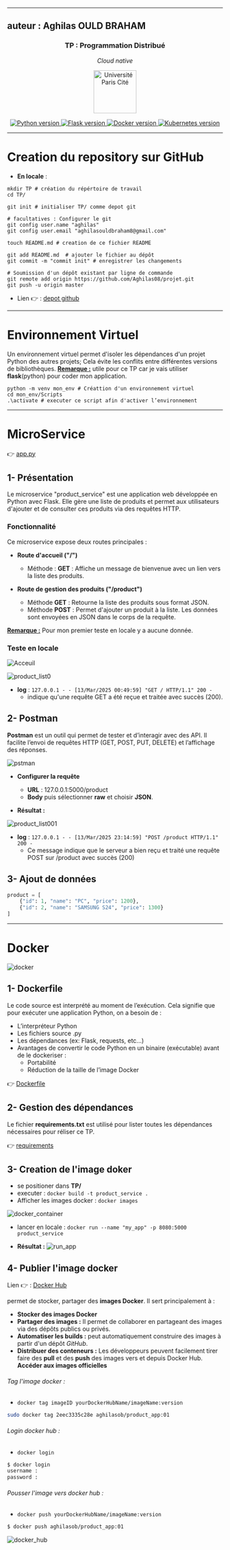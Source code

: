 ----
auteur : Aghilas OULD BRAHAM
----
<h3 align="center">TP : Programmation Distribué</h3>

<p align="center"><i>Cloud native</i></p>
<p align="center"
    <a href="https://www.u-paris.fr/">
       <img alt="Université Paris Cité" src="https://upload.wikimedia.org/wikipedia/commons/thumb/4/4b/Logo_Universit%C3%A9_Paris-Cit%C3%A9_%28partenariat_Wikim%C3%A9dia%29.svg/1024px-Logo_Universit%C3%A9_Paris-Cit%C3%A9_%28partenariat_Wikim%C3%A9dia%29.svg.png" width="100">
    </a>
</p>
<p align="center">
    <a href="https://docs.pypots.com/en/latest/install.html#reasons-of-version-limitations-on-dependencies">
       <img alt="Python version" src="https://img.shields.io/badge/Python-v3.12-E97040?logo=python&logoColor=white">
    </a>
    <a href="https://flask.palletsprojects.com/">
       <img alt="Flask version" src="https://img.shields.io/badge/Flask-v2.0.3-FF1493?logo=flask&logoColor=white">
    </a>
    <a href="https://www.docker.com/">
       <img alt="Docker version" src="https://img.shields.io/badge/Docker-v4.38.0-2496ED?logo=docker&logoColor=white">
    </a>
    <a href="https://kubernetes.io/">
       <img alt="Kubernetes version" src="https://img.shields.io/badge/Kubernetes-v1.21+-326CE5?logo=kubernetes&logoColor=white">
    </a>
</p>

----
# Creation du repository sur GitHub
* **En locale** :
````shell
mkdir TP # création du répértoire de travail
cd TP/ 

git init # initialiser TP/ comme depot git

# facultatives : Configurer le git
git config user.name "aghilas"
git config user.email "aghilasouldbraham8@gmail.com"

touch README.md # creation de ce fichier README

git add README.md  # ajouter le fichier au dépôt
git commit -m "commit init" # enregistrer les changements

# Soumission d'un dépôt existant par ligne de commande
git remote add origin https://github.com/Aghilas08/projet.git
git push -u origin master
````
* Lien 👉 : [depot github](https://github.com/Aghilas08/projet.git)

****

# Environnement Virtuel

Un environnement virtuel permet d'isoler les dépendances d'un projet Python des autres projets; Cela évite les conflits entre différentes versions de bibliothèques.
<U>**Remarque :**</U> utile pour ce TP car je vais utiliser **flask**(python) pour coder mon application.
````shell
python -m venv mon_env # Créattion d'un environnement virtuel
cd mon_env/Scripts
.\activate # executer ce script afin d'activer l’environnement
````

****

# MicroService
👉 [app.py](app.py)
## 1- Présentation
Le microservice "product_service" est une application web développée en Python avec Flask. Elle gère une liste de produits et permet aux utilisateurs d'ajouter et de consulter ces produits via des requêtes HTTP.

### Fonctionnalité
Ce microservice expose deux routes principales :
* **Route d'accueil ("/")**
  * Méthode : **GET** : Affiche un message de bienvenue avec un lien vers la liste des produits.

* **Route de gestion des produits ("/product")**
   *  Méthode **GET** : Retourne la liste des produits sous format JSON.
   *  Méthode **POST** : Permet d'ajouter un produit à la liste. Les données sont envoyées en JSON dans le corps de la requête.

<U>**Remarque :**</U> Pour mon premier teste en locale y a aucune donnée.

### Teste en locale
![Acceuil](./img/home.png)

![product_list0](./img/product000.png)

* **log** : ``127.0.0.1 - - [13/Mar/2025 00:49:59] "GET / HTTP/1.1" 200 -``
  * indique qu'une requête GET a été reçue et traitée avec succès (200).

## 2- Postman
**Postman** est un outil qui permet de tester et d’interagir avec des API. Il facilite l’envoi de requêtes HTTP (GET, POST, PUT, DELETE) et l’affichage des réponses.

![pstman](./img/postman.png)

* **Configurer la requête**
   *  **URL** : 127.0.0.1:5000/product
   *  **Body** puis sélectionner **raw** et choisir **JSON**.

* **Résultat :**

![product_list001](./img/product001.png)

* **log** : ``127.0.0.1 - - [13/Mar/2025 23:14:59] "POST /product HTTP/1.1" 200 -``
  * Ce message indique que le serveur a bien reçu et traité une requête POST sur /product avec succès (200)

## 3- Ajout de données
````python
product = [    
    {"id": 1, "name": "PC", "price": 1200},
    {"id": 2, "name": "SAMSUNG S24", "price": 1300}
]
````
****

# Docker

![docker](./img/docker1.png)

## 1- Dockerfile
Le code source est interprété au moment de l’exécution. Cela signifie que pour exécuter une application Python, on a besoin de :
*  L’interpréteur Python
*  Les fichiers source .py
*  Les dépendances (ex: Flask, requests, etc...)
*  Avantages de convertir le code Python en un binaire (exécutable) avant de le dockeriser :
   *  Portabilité
   *  Réduction de la taille de l’image Docker

👉 [Dockerfile](Dockerfile)

## 2- Gestion des dépendances

Le fichier **requirements.txt** est utilisé pour lister toutes les dépendances nécessaires pour réliser ce TP.

👉 [requirements](requirements.txt)

## 3- Creation de l'image doker
* se positioner dans **TP/**
* executer : ``docker build -t product_service . ``
* Afficher les images docker : ``docker images``

![docker_container](./img/container.png)

* lancer en locale : ``docker run --name "my_app" -p 8080:5000 product_service``

* **Résultat :**
![run_app](./img/run_app.png)

## 4- Publier l'image docker

Lien 👉 : [Docker Hub](https://hub.docker.com/repository/docker/aghilasob/product_app/general)

permet de stocker, partager des **images Docker**. Il sert principalement à :

* **Stocker des images Docker**
* **Partager des images :** Il permet de collaborer en partageant des images via des dépôts publics ou privés.
* **Automatiser les builds :** peut automatiquement construire des images à partir d'un dépôt *GitHub*.
* **Distribuer des conteneurs :** Les développeurs peuvent facilement tirer faire des **pull** et des **push** des images vers et depuis Docker Hub.
**Accéder aux images officielles**

###### Tag l'image docker :
*  ``docker tag imageID yourDockerHubName/imageName:version``
````sh
sudo docker tag 2eec3335c28e aghilasob/product_app:01
````

###### Login docker hub :
* ``docker login``
````sh
$ docker login
username : 
password :
````

###### Pousser l'image vers docker hub : 
* ``docker push yourDockerHubName/imageName:version``
````sh
$ docker push aghilasob/product_app:01
````
![docker_hub](./img/docker_hub.png)